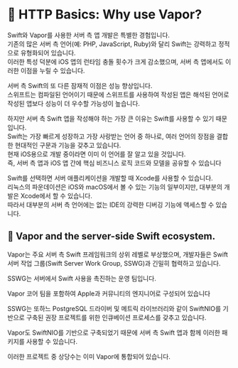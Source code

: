 # 🤿 HTTP Basics: Why use Vapor?

Swift와 Vapor를 사용한 서버 측 앱 개발은 특별한 경험입니다.<br>
기존의 많은 서버 측 언어(예: PHP, JavaScript, Ruby)와 달리 Swift는 강력하고 정적으로 유형화되어 있습니다.<br>
이러한 특성 덕분에 iOS 앱의 런타임 충돌 횟수가 크게 감소했으며, 서버 측 앱에서도 이러한 이점을 누릴 수 있습니다.<br>

서버 측 Swift의 또 다른 잠재적 이점은 성능 향상입니다.<br>
스위프트는 컴파일된 언어이기 때문에 스위프트를 사용하여 작성된 앱은 해석된 언어로 작성된 앱보다 성능이 더 우수할 가능성이 높습니다.<br>

하지만 서버 측 Swift 앱을 작성해야 하는 가장 큰 이유는 Swift를 사용할 수 있기 때문입니다.<br>
Swift는 가장 빠르게 성장하고 가장 사랑받는 언어 중 하나로, 여러 언어의 장점을 결합한 현대적인 구문과 기능을 갖추고 있습니다.<br>
현재 iOS용으로 개발 중이라면 이미 이 언어를 잘 알고 있을 것입니다.<br>
즉, 서버 측 앱과 iOS 앱 간에 핵심 비즈니스 로직 코드와 모델을 공유할 수 있습니다<br>

Swift를 선택하면 서버 애플리케이션을 개발할 때 Xcode를 사용할 수 있습니다.<br>
리눅스의 파운데이션은 iOS와 macOS에서 볼 수 있는 기능의 일부이지만, 대부분의 개발은 Xcode에서 할 수 있습니다.<br>
따라서 대부분의 서버 측 언어에는 없는 IDE의 강력한 디버깅 기능에 액세스할 수 있습니다.<br>

## 🤿 Vapor and the server-side Swift ecosystem.

Vapor는 주요 서버 측 Swift 프레임워크의 상위 레벨로 부상했으며, 개발자들은 Swift 서버 작업 그룹(Swift Server Work Group, SSWG)과 긴밀히 협력하고 있습니다.<br>

SSWG는 서버에서 Swift 사용을 촉진하는 운영 팀입니다.<br>

Vapor 코어 팀을 포함하여 Apple과 커뮤니티의 엔지니어로 구성되어 있습니다<br>

SSWG는 또하느 PostgreSQL 드라이버 및 메트릭 라이브러리와 같이 SwiftNIO를 기반으로 구축된 권장 프로젝트를 위한 인큐베이션 프로세스를 갖추고 있습니다.<br>

Vapor도 SwiftNIO를 기반으로 구축되었기 때문에 서버 측 Swift 앱과 함께 이러한 패키지를 사용할 수 있습니다.<br>

이러한 프로젝트 중 상당수는 이미 Vapor에 통합되어 있습니다.<br>
